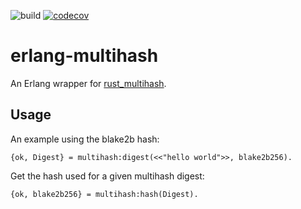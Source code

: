 ![build](https://github.com/helium/erlang-multihash/workflows/Continuous%20Integration/badge.svg)
[![codecov](https://codecov.io/gh/helium/erlang-multihash/branch/master/graph/badge.svg)](https://codecov.io/gh/helium/erlang-multihash)

# erlang-multihash

An Erlang wrapper for [rust_multihash](https://github.com/multiformats/rust-multihash). 

## Usage

An example using the blake2b hash:

```
{ok, Digest} = multihash:digest(<<"hello world">>, blake2b256).
```

Get the hash used for a given multihash digest:

```
{ok, blake2b256} = multihash:hash(Digest).
```


